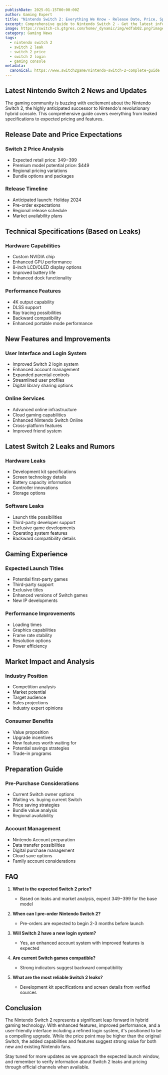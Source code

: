 ```yaml
---
publishDate: 2025-01-15T00:00:00Z
author: Gaming Expert
title: "Nintendo Switch 2: Everything We Know - Release Date, Price, Specs, and Latest Leaks"
excerpt: Comprehensive guide to Nintendo Switch 2 - Get the latest information about release date, pricing, technical specifications, and leaked features. Stay updated with the most reliable Switch 2 news and rumors.
image: https://switch-cn.gtgres.com/home/_dynamic/img/edfab02.png?imageMogr2/format/webp/quality/100?ixlib=rb-4.0.3&ixid=M3wxMjA3fDB8MHxwaG90by1wYWdlfHx8fGVufDB8fHx8fA%3D%3D&auto=format&fit=crop&w=1651&q=80
category: Gaming News
tags:
  - nintendo switch 2
  - switch 2 leak
  - switch 2 price
  - switch 2 login
  - gaming console
metadata:
  canonical: https://www.switch2game/nintendo-switch-2-complete-guide
---
```


## Latest Nintendo Switch 2 News and Updates

The gaming community is buzzing with excitement about the Nintendo Switch 2, the highly anticipated successor to Nintendo's revolutionary hybrid console. This comprehensive guide covers everything from leaked specifications to expected pricing and features.

## Release Date and Price Expectations

### Switch 2 Price Analysis
- Expected retail price: $349-$399
- Premium model potential price: $449
- Regional pricing variations
- Bundle options and packages

### Release Timeline
- Anticipated launch: Holiday 2024
- Pre-order expectations
- Regional release schedule
- Market availability plans

## Technical Specifications (Based on Leaks)

### Hardware Capabilities
- Custom NVIDIA chip
- Enhanced GPU performance
- 8-inch LCD/OLED display options
- Improved battery life
- Enhanced dock functionality

### Performance Features
- 4K output capability
- DLSS support
- Ray tracing possibilities
- Backward compatibility
- Enhanced portable mode performance

## New Features and Improvements

### User Interface and Login System
- Improved Switch 2 login system
- Enhanced account management
- Expanded parental controls
- Streamlined user profiles
- Digital library sharing options

### Online Services
- Advanced online infrastructure
- Cloud gaming capabilities
- Enhanced Nintendo Switch Online
- Cross-platform features
- Improved friend system

## Latest Switch 2 Leaks and Rumors

### Hardware Leaks
- Development kit specifications
- Screen technology details
- Battery capacity information
- Controller innovations
- Storage options

### Software Leaks
- Launch title possibilities
- Third-party developer support
- Exclusive game developments
- Operating system features
- Backward compatibility details

## Gaming Experience

### Expected Launch Titles
- Potential first-party games
- Third-party support
- Exclusive titles
- Enhanced versions of Switch games
- New IP developments

### Performance Improvements
- Loading times
- Graphics capabilities
- Frame rate stability
- Resolution options
- Power efficiency

## Market Impact and Analysis

### Industry Position
- Competition analysis
- Market potential
- Target audience
- Sales projections
- Industry expert opinions

### Consumer Benefits
- Value proposition
- Upgrade incentives
- New features worth waiting for
- Potential savings strategies
- Trade-in programs

## Preparation Guide

### Pre-Purchase Considerations
- Current Switch owner options
- Waiting vs. buying current Switch
- Price saving strategies
- Bundle value analysis
- Regional availability

### Account Management
- Nintendo Account preparation
- Data transfer possibilities
- Digital purchase management
- Cloud save options
- Family account considerations

## FAQ

1. **What is the expected Switch 2 price?**
   - Based on leaks and market analysis, expect $349-$399 for the base model

2. **When can I pre-order Nintendo Switch 2?**
   - Pre-orders are expected to begin 2-3 months before launch

3. **Will Switch 2 have a new login system?**
   - Yes, an enhanced account system with improved features is expected

4. **Are current Switch games compatible?**
   - Strong indicators suggest backward compatibility

5. **What are the most reliable Switch 2 leaks?**
   - Development kit specifications and screen details from verified sources

## Conclusion

The Nintendo Switch 2 represents a significant leap forward in hybrid gaming technology. With enhanced features, improved performance, and a user-friendly interface including a refined login system, it's positioned to be a compelling upgrade. While the price point may be higher than the original Switch, the added capabilities and features suggest strong value for both new and existing Nintendo fans.

Stay tuned for more updates as we approach the expected launch window, and remember to verify information about Switch 2 leaks and pricing through official channels when available.